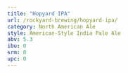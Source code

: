 ```yaml
---
title: "Hopyard IPA"
url: /rockyard-brewing/hopyard-ipa/
category: North American Ale
style: American-Style India Pale Ale
abv: 5.3
ibu: 0
srm: 0
upc: 0
---
```


